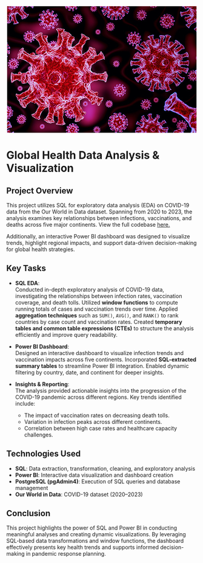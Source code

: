 <div align="center">
  <img src="https://github.com/rbeaubrun/SQL-Exploratory-Analysis-Project/blob/main/covid19%20(1).jpg" alt="covid19 (1)">
</div>

# Global Health Data Analysis & Visualization

## Project Overview  
This project utilizes SQL for exploratory data analysis (EDA) on COVID-19 data from the Our World in Data dataset. Spanning from 2020 to 2023, the analysis examines key relationships between infections, vaccinations, and deaths across five major continents. View the full codebase <a href="https://github.com/rbeaubrun/Visualizing-the-Impact-of-Covid-19/blob/main/Covid-19%20EDA%20v2.sql">here.</a>

Additionally, an interactive Power BI dashboard was designed to visualize trends, highlight regional impacts, and support data-driven decision-making for global health strategies.

## Key Tasks  
- **SQL EDA**:  
  Conducted in-depth exploratory analysis of COVID-19 data, investigating the relationships between infection rates, vaccination coverage, and death tolls. Utilized **window functions** to compute running totals of cases and vaccination trends over time. Applied **aggregation techniques** such as `SUM()`, `AVG()`, and `RANK()` to rank countries by case count and vaccination rates. Created **temporary tables and common table expressions (CTEs)** to structure the analysis efficiently and improve query readability.

- **Power BI Dashboard**:  
  Designed an interactive dashboard to visualize infection trends and vaccination impacts across five continents. Incorporated **SQL-extracted summary tables** to streamline Power BI integration. Enabled dynamic filtering by country, date, and continent for deeper insights.

- **Insights & Reporting**:  
  The analysis provided actionable insights into the progression of the COVID-19 pandemic across different regions. Key trends identified include:
  - The impact of vaccination rates on decreasing death tolls.
  - Variation in infection peaks across different continents.
  - Correlation between high case rates and healthcare capacity challenges.

## Technologies Used  
- **SQL**: Data extraction, transformation, cleaning, and exploratory analysis  
- **Power BI**: Interactive data visualization and dashboard creation  
- **PostgreSQL (pgAdmin4)**: Execution of SQL queries and database management  
- **Our World in Data**: COVID-19 dataset (2020–2023)

## Conclusion  
This project highlights the power of SQL and Power BI in conducting meaningful analyses and creating dynamic visualizations. By leveraging SQL-based data transformations and window functions, the dashboard effectively presents key health trends and supports informed decision-making in pandemic response planning.

